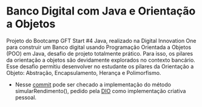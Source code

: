 # Banco Digital com Java e Orientação a Objetos

Projeto do Bootcamp GFT Start #4 Java, realizado na Digital Innovation One para construir um Banco digital usando Programação Orientada a Objetos (POO) em Java, desafio de projeto totalmente prático. Para isso, os pilares da orientação a objetos são devidamente explorados no contexto bancário. Esse desafio permitiu desenvolver no estudante os pilares da Orientação a Objeto: Abstração, Encapsulamento, Herança e Polimorfismo. 

 - Nesse [commit](https://github.com/arthurtomas/desafio-dio-banco/commit/56ef1a5d03f347d4107d9caa2299b861b1d39ca7) pode ser checado a implementação do método simularRendimento(), pedido pela [DIO](https://web.dio.me/) como implementação criativa pessoal.
